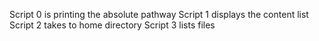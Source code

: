 Script 0 is printing the absolute pathway
Script 1 displays the content list
Script 2 takes to home directory
Script 3 lists files
